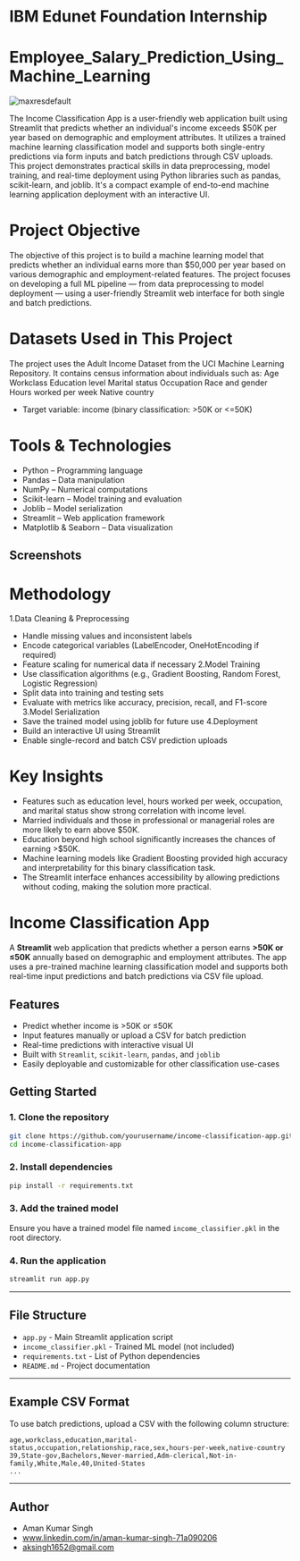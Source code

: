 # IBM Edunet Foundation Internship
# Employee_Salary_Prediction_Using_Machine_Learning
![maxresdefault](https://github.com/user-attachments/assets/889722b0-177e-406d-bb7b-5cfdc6e0f24e)

The Income Classification App is a user-friendly web application built using Streamlit that predicts whether an individual's income exceeds $50K per year based on demographic and employment attributes. It utilizes a trained machine learning classification model and supports both single-entry predictions via form inputs and batch predictions through CSV uploads. This project demonstrates practical skills in data preprocessing, model training, and real-time deployment using Python libraries such as pandas, scikit-learn, and joblib. It's a compact example of end-to-end machine learning application deployment with an interactive UI.

# Project Objective
The objective of this project is to build a machine learning model that predicts whether an individual earns more than $50,000 per year based on various demographic and employment-related features. The project focuses on developing a full ML pipeline — from data preprocessing to model deployment — using a user-friendly Streamlit web interface for both single and batch predictions.

# Datasets Used in This Project
The project uses the Adult Income Dataset from the UCI Machine Learning Repository. It contains census information about individuals such as:
Age
Workclass
Education level
Marital status
Occupation
Race and gender
Hours worked per week
Native country
* Target variable:
income (binary classification: >50K or <=50K)

# Tools & Technologies
* Python – Programming language
* Pandas – Data manipulation
* NumPy – Numerical computations
* Scikit-learn – Model training and evaluation
* Joblib – Model serialization
* Streamlit – Web application framework
* Matplotlib & Seaborn – Data visualization

 ##  Screenshots


# Methodology
1.Data Cleaning & Preprocessing
* Handle missing values and inconsistent labels
* Encode categorical variables (LabelEncoder, OneHotEncoding if required)
* Feature scaling for numerical data if necessary
2.Model Training
* Use classification algorithms (e.g., Gradient Boosting, Random Forest, Logistic Regression)
* Split data into training and testing sets
* Evaluate with metrics like accuracy, precision, recall, and F1-score
3.Model Serialization
* Save the trained model using joblib for future use
4.Deployment
* Build an interactive UI using Streamlit
* Enable single-record and batch CSV prediction uploads

# Key Insights
* Features such as education level, hours worked per week, occupation, and marital status show strong correlation with income level.
* Married individuals and those in professional or managerial roles are more likely to earn above $50K.
* Education beyond high school significantly increases the chances of earning >$50K.
* Machine learning models like Gradient Boosting provided high accuracy and interpretability for this binary classification task.
* The Streamlit interface enhances accessibility by allowing predictions without coding, making the solution more practical.

# Income Classification App

A **Streamlit** web application that predicts whether a person earns **>50K or ≤50K** annually based on demographic and employment attributes. The app uses a pre-trained machine learning classification model and supports both real-time input predictions and batch predictions via CSV file upload.

## Features

-  Predict whether income is >50K or ≤50K
-  Input features manually or upload a CSV for batch prediction
-  Real-time predictions with interactive visual UI
-  Built with `Streamlit`, `scikit-learn`, `pandas`, and `joblib`
-  Easily deployable and customizable for other classification use-cases

##  Getting Started

### 1. Clone the repository
```bash
git clone https://github.com/yourusername/income-classification-app.git
cd income-classification-app
```

### 2. Install dependencies
```bash
pip install -r requirements.txt
```

### 3. Add the trained model
Ensure you have a trained model file named `income_classifier.pkl` in the root directory.

### 4. Run the application
```bash
streamlit run app.py
```

---

##  File Structure

- `app.py` - Main Streamlit application script
- `income_classifier.pkl` - Trained ML model (not included)
- `requirements.txt` - List of Python dependencies
- `README.md` - Project documentation

---

##  Example CSV Format

To use batch predictions, upload a CSV with the following column structure:

```csv
age,workclass,education,marital-status,occupation,relationship,race,sex,hours-per-week,native-country
39,State-gov,Bachelors,Never-married,Adm-clerical,Not-in-family,White,Male,40,United-States
...
```

---

## Author
* Aman Kumar Singh
* www.linkedin.com/in/aman-kumar-singh-71a090206
* aksingh1652@gmail.com
